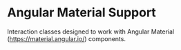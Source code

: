 # Angular Material Support

Interaction classes designed to work with Angular Material (https://material.angular.io/) components.